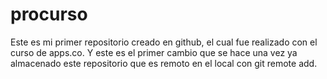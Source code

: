 # procurso
Este es mi primer repositorio creado en github, el cual fue realizado con el curso de apps.co.
Y este es el primer cambio que se hace una vez ya almacenado este repositorio que es remoto en el local con git remote add.
